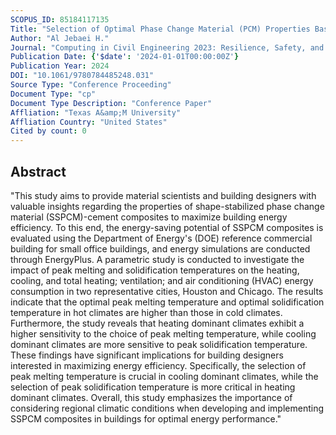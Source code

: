 ```yaml
---
SCOPUS_ID: 85184117135
Title: "Selection of Optimal Phase Change Material (PCM) Properties Based on Different Climates to Reduce Energy Consumption in Buildings"
Author: "Al Jebaei H."
Journal: "Computing in Civil Engineering 2023: Resilience, Safety, and Sustainability - Selected Papers from the ASCE International Conference on Computing in Civil Engineering 2023"
Publication Date: {'$date': '2024-01-01T00:00:00Z'}
Publication Year: 2024
DOI: "10.1061/9780784485248.031"
Source Type: "Conference Proceeding"
Document Type: "cp"
Document Type Description: "Conference Paper"
Affliation: "Texas A&amp;M University"
Affliation Country: "United States"
Cited by count: 0
---
```


## Abstract
"This study aims to provide material scientists and building designers with valuable insights regarding the properties of shape-stabilized phase change material (SSPCM)-cement composites to maximize building energy efficiency. To this end, the energy-saving potential of SSPCM composites is evaluated using the Department of Energy's (DOE) reference commercial building for small office buildings, and energy simulations are conducted through EnergyPlus. A parametric study is conducted to investigate the impact of peak melting and solidification temperatures on the heating, cooling, and total heating; ventilation; and air conditioning (HVAC) energy consumption in two representative cities, Houston and Chicago. The results indicate that the optimal peak melting temperature and optimal solidification temperature in hot climates are higher than those in cold climates. Furthermore, the study reveals that heating dominant climates exhibit a higher sensitivity to the choice of peak melting temperature, while cooling dominant climates are more sensitive to peak solidification temperature. These findings have significant implications for building designers interested in maximizing energy efficiency. Specifically, the selection of peak melting temperature is crucial in cooling dominant climates, while the selection of peak solidification temperature is more critical in heating dominant climates. Overall, this study emphasizes the importance of considering regional climatic conditions when developing and implementing SSPCM composites in buildings for optimal energy performance."
